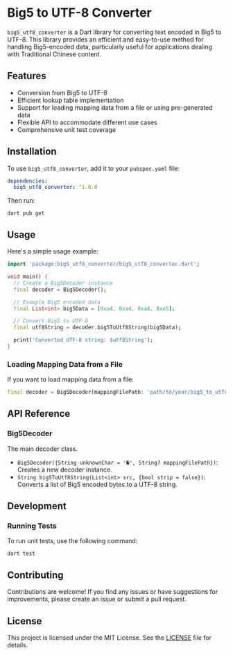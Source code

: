 # Big5 to UTF-8 Converter

`big5_utf8_converter` is a Dart library for converting text encoded in Big5 to UTF-8. This library provides an efficient and easy-to-use method for handling Big5-encoded data, particularly useful for applications dealing with Traditional Chinese content.

## Features

- Conversion from Big5 to UTF-8
- Efficient lookup table implementation
- Support for loading mapping data from a file or using pre-generated data
- Flexible API to accommodate different use cases
- Comprehensive unit test coverage

## Installation

To use `big5_utf8_converter`, add it to your `pubspec.yaml` file:

```yaml
dependencies:
  big5_utf8_converter: ^1.0.0
```

Then run:

```
dart pub get
```

## Usage

Here's a simple usage example:

```dart
import 'package:big5_utf8_converter/big5_utf8_converter.dart';

void main() {
  // Create a Big5Decoder instance
  final decoder = Big5Decoder();

  // Example Big5 encoded data
  final List<int> big5Data = [0xa4, 0xa4, 0xa4, 0xe5];

  // Convert Big5 to UTF-8
  final utf8String = decoder.big5ToUtf8String(big5Data);

  print('Converted UTF-8 string: $utf8String');
}
```

### Loading Mapping Data from a File

If you want to load mapping data from a file:

```dart
final decoder = Big5Decoder(mappingFilePath: 'path/to/your/big5_to_utf8_lookup.bin');
```

## API Reference

### Big5Decoder

The main decoder class.

- `Big5Decoder({String unknownChar = '�', String? mappingFilePath})`: Creates a new decoder instance.
- `String big5ToUtf8String(List<int> src, {bool strip = false})`: Converts a list of Big5 encoded bytes to a UTF-8 string.

## Development

### Running Tests

To run unit tests, use the following command:

```
dart test
```

## Contributing

Contributions are welcome! If you find any issues or have suggestions for improvements, please create an issue or submit a pull request.

## License

This project is licensed under the MIT License. See the [LICENSE](LICENSE) file for details.
